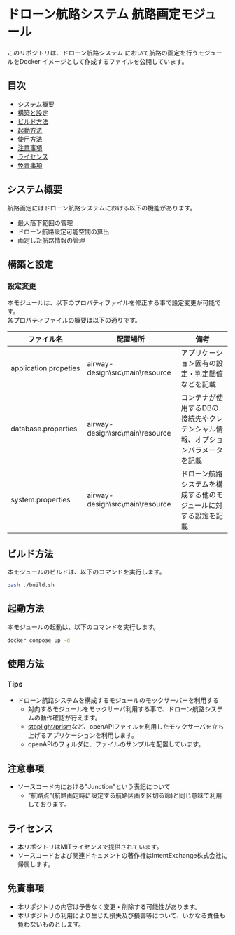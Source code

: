 # ドローン航路システム 航路画定モジュール

このリポジトリは、ドローン航路システム において航路の画定を行うモジュールをDocker イメージとして作成するファイルを公開しています。

## 目次

- [システム概要](#システム概要)
- [構築と設定](#構築と設定)
- [ビルド方法](#ビルド方法)
- [起動方法](#起動方法)
- [使用方法](#使用方法)
- [注意事項](#注意事項)
- [ライセンス](#ライセンス)
- [免責事項](#免責事項)

## システム概要

航路画定にはドローン航路システムにおける以下の機能があります。
- 最大落下範囲の管理
- ドローン航路設定可能空間の算出
- 画定した航路情報の管理

## 構築と設定

### 設定変更

本モジュールは、以下のプロパティファイルを修正する事で設定変更が可能です。  
各プロパティファイルの概要は以下の通りです。

|ファイル名|配置場所|備考|
|-|-|-|
|application.propeties|airway-design\src\main\resource|アプリケーション固有の設定・判定閾値などを記載|
|database.properties|airway-design\src\main\resource|コンテナが使用するDBの接続先やクレデンシャル情報、オプションパラメータを記載|
|system.properties|airway-design\src\main\resource|ドローン航路システムを構成する他のモジュールに対する設定を記載|

## ビルド方法

本モジュールのビルドは、以下のコマンドを実行します。

``` bash
bash ./build.sh
```

## 起動方法

本モジュールの起動は、以下のコマンドを実行します。

``` bash
docker compose up -d
```

## 使用方法

### Tips

- ドローン航路システムを構成するモジュールのモックサーバーを利用する
  - 対向するモジュールをモックサーバ利用する事で、ドローン航路システムの動作確認が行えます。
  - [stoplight/prism](https://docs.stoplight.io/docs/prism/f51bcc80a02db-installation#docker)など、openAPIファイルを利用したモックサーバを立ち上げるアプリケーションを利用します。
  - openAPIのフォルダに、ファイルのサンプルを配置しています。

## 注意事項

- ソースコード内における"Junction"という表記について
  - "航路点"(航路画定時に設定する航路区画を区切る節)と同じ意味で利用しております。

## ライセンス

- 本リポジトリはMITライセンスで提供されています。
- ソースコードおよび関連ドキュメントの著作権はIntentExchange株式会社に帰属します。

## 免責事項
- 本リポジトリの内容は予告なく変更・削除する可能性があります。
- 本リポジトリの利用により生じた損失及び損害等について、いかなる責任も負わないものとします。
